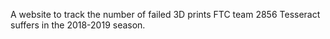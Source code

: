 A website to track the number of failed 3D prints FTC team 2856 Tesseract suffers in the 2018-2019 season.
